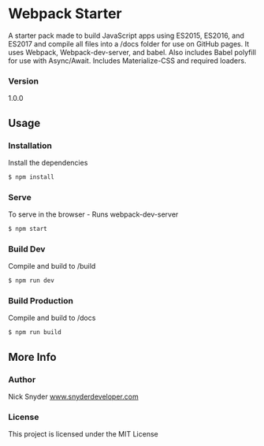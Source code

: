 # Webpack Starter

A starter pack made to build JavaScript apps using ES2015, ES2016, and ES2017 and compile all files into a /docs folder for use on GitHub pages.  It uses Webpack, Webpack-dev-server, and babel.  Also includes Babel polyfill for use with Async/Await.  Includes Materialize-CSS and required loaders.

### Version
1.0.0

## Usage

### Installation

Install the dependencies

```sh
$ npm install
```

### Serve
To serve in the browser  - Runs webpack-dev-server

```sh
$ npm start
```

### Build Dev
Compile and build to /build

```sh
$ npm run dev
```

### Build Production
Compile and build to /docs

```sh
$ npm run build
```

## More Info

### Author

Nick Snyder
www.snyderdeveloper.com

### License

This project is licensed under the MIT License
